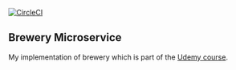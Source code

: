[![CircleCI](https://circleci.com/gh/cookieMr/mssc-brewery.svg?style=svg&circle-token=0a9e6c9bcc44abaa9a38e28ec03a2682d7d42053)](https://circleci.com/gh/cookieMr/mssc-brewery)

## Brewery Microservice

My implementation of brewery which is part of the [Udemy course](https://www.udemy.com/course/spring-boot-microservices-with-spring-cloud-beginner-to-guru/).